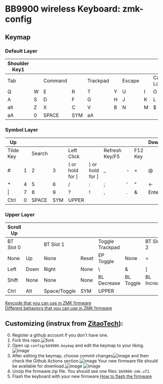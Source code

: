 # BB9900 wireless Keyboard: zmk-config
## Keymap

### Default Layer

| Shoulder Key1 |    |    |    |    |    |    |    |    | Shoulder Key2 |
|---------------|----|----|----|----|----|----|----|----|---------------|
|   Tab      || Command || Trackpad || Escape || Caps Lock |
| Q | W | E | R | T | Y | U | I | O | P |
| A | S | D | F | G | H | J | K | L | ← |
| alt | Z | X | C | V | B | N | M | $ | Enter |
| aA | 0 | SPACE | SYM | aA |

### Symbol Layer

| Up |    |    |    |    |    |    |    |    | Down |
|----|----|----|----|----|----|----|----|----|------|
| Tilde Key || Search || Left Click || Refresh Key/F5 || F12 Key |
| # | 1 | 2 | 3 | ( or hold for [ | ) or hold for ] | _ | - | + | @ |
| * | 4 | 5 | 6 | / | : | ; | ' | " | ← |
| \| | 7 | 8 | 9 | ? | ! | , | . | & | Enter |
| Ctrl | 0 | SPACE | SYM | UPPER |

### Upper Layer

| Scroll Up |    |    |    |    |    |    |    |    | Scroll Down |
|-----------|----|----|----|----|----|----|----|----|-------------|
| BT Slot 0 || BT Slot 1 || Toggle Trackpad || BT Slot 2 || BT Slot 3 |
| None | Up | None | Reset | EP Toggle | None | < | > | \| | = |
| Left | Down | Right | None | \\ | & | [ | ] | ^ | Del |
| Shift | None | None | None | BL Decrease | BL Toggle | BL Increase | None | Bootloader | Enter |
| Ctrl | Alt | Space/Toggle | SYM | UPPER |


  
[Keycode that you can use in ZMK firmware](https://zmk.dev/docs/codes)  
[Different behaviors that you can use in ZMK firmware](https://zmk.dev/docs/behaviors)  
## Customizing (instrux from [ZitaoTech](https://github.com/ZitaoTech)):
0. Register a github account if you don't have one.
1. Fork this repo.![fork](https://github.com/ZitaoTech/zmk-config_9900/assets/145678024/4ffc71b9-0ed3-4ae9-ace7-99078dd1d9bc)  
2. Open up `config/bb9900.keymap` and edit the keymap to your liking.![image](https://github.com/ZitaoTech/zmk-config_9900/assets/145678024/a0900a5c-6650-4794-9d11-a17c380a973d)  
3. After editing the keymap, choose commit changes![image](https://github.com/ZitaoTech/zmk-config_9900/assets/145678024/c708dbd0-6c90-49da-aeda-053668ae43c8)
 and then check the Github Actions section.![image](https://github.com/ZitaoTech/zmk-config_9900/assets/145678024/fb534054-add6-4517-8643-8270cbf6d8c7)
 Your new firmware file should be available for download.![image](https://github.com/ZitaoTech/zmk-config_9900/assets/145678024/ae6a1646-c8ab-4966-b969-12e68ecaa0ab)
![image](https://github.com/ZitaoTech/zmk-config_9900/assets/145678024/a6140108-9e27-4d51-aa42-ba12233b8738)
5. Unzip the firmware.zip file. You should see one files: `bb9900-zmk.uf2`.  
6. Flash the keyboard with your new firmware.[How to flash the firmware](https://github.com/ZitaoTech/BB9900-USB_BLE_Keyboard?tab=readme-ov-file#-how-to-update-the-firmware---) 
